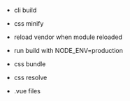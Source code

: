 - cli build
- css minify


- reload vendor when module reloaded
- run build with NODE_ENV=production


- css bundle
- css resolve
- .vue files